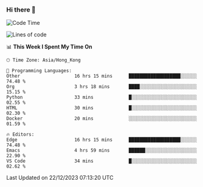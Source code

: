 ### Hi there 👋

<!--
**nicehiro/nicehiro** is a ✨ _special_ ✨ repository because its `README.md` (this file) appears on your GitHub profile.

Here are some ideas to get you started:

- 🔭 I’m currently working on ...
- 🌱 I’m currently learning ...
- 👯 I’m looking to collaborate on ...
- 🤔 I’m looking for help with ...
- 💬 Ask me about ...
- 📫 How to reach me: ...
- 😄 Pronouns: ...
- ⚡ Fun fact: ...
-->

<!--START_SECTION:waka-->
![Code Time](http://img.shields.io/badge/Code%20Time-171%20hrs%2034%20mins-blue)

![Lines of code](https://img.shields.io/badge/From%20Hello%20World%20I%27ve%20Written-2.6%20million%20lines%20of%20code-blue)

📊 **This Week I Spent My Time On** 

```text
🕑︎ Time Zone: Asia/Hong_Kong

💬 Programming Languages: 
Other                    16 hrs 15 mins      ███████████████████░░░░░░   74.48 % 
Org                      3 hrs 18 mins       ████░░░░░░░░░░░░░░░░░░░░░   15.15 % 
Python                   33 mins             █░░░░░░░░░░░░░░░░░░░░░░░░   02.55 % 
HTML                     30 mins             █░░░░░░░░░░░░░░░░░░░░░░░░   02.30 % 
Docker                   20 mins             ░░░░░░░░░░░░░░░░░░░░░░░░░   01.59 % 

🔥 Editors: 
Edge                     16 hrs 15 mins      ███████████████████░░░░░░   74.48 % 
Emacs                    4 hrs 59 mins       ██████░░░░░░░░░░░░░░░░░░░   22.90 % 
VS Code                  34 mins             █░░░░░░░░░░░░░░░░░░░░░░░░   02.62 % 
```


 Last Updated on 22/12/2023 07:13:20 UTC
<!--END_SECTION:waka-->
